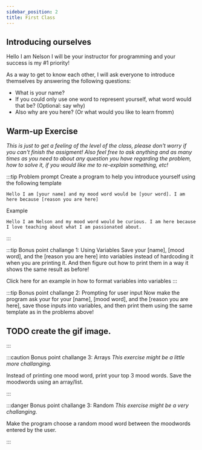 ```yaml
---
sidebar_position: 2
title: First Class
---
```


## Introducing ourselves
Hello I am Nelson I will be your instructor for programming and your success is
my #1 priority!

As a way to get to know each other, I will ask everyone to introduce themselves
by answering the following questions:
- What is your name?
- If you could only use one word to represent yourself, what word would that be?
  (Optional: say why)
- Also why are you here? (Or  what would you like to learn fromm)




## Warm-up Exercise

*This is just to get a feeling of the level of the class, please don't worry if
you can't finish the assigment! Also feel free to ask anything and as many times
as you need to about any question you have regarding the problem, how to solve
it, if you would like me to re-explain something, etc!*


:::tip Problem prompt
Create a program to help you introduce yourself using the following template
```
Hello I am [your name] and my mood word would be [your word]. I am here because [reason you are here]
```
Example
```
Hello I am Nelson and my mood word would be curious. I am here because I love teaching about what I am passionated about.
```

:::

:::tip Bonus point challange 1: Using Variables
Save your [name], [mood word], and the [reason you are here] into variables instead of
hardcoding it when you are printing it. And then figure out how to print them in
a way it shows the same result as before!

Click here for an example in how to format variables into variables
:::

:::tip Bonus point challange 2: Prompting for user input
Now make the program ask your for your [name], [mood word], and the [reason you
are here], save those inputs into variables, and then print them using the
same template as in the problems above!
## TODO create the gif image.


:::

:::caution Bonus point challange 3: Arrays
*This exercise might be a little more challanging.*

Instead of printing one mood word, print your top 3 mood words. Save the
moodwords using an array/list.


:::

:::danger Bonus point challange 3: Random
*This exercise might be a very challanging.*

Make the program choose a random mood word between the moodwords entered by the user.


:::




